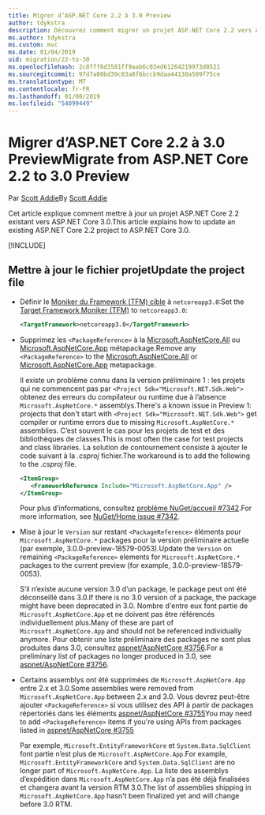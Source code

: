 ```yaml
---
title: Migrer d’ASP.NET Core 2.2 à 3.0 Preview
author: tdykstra
description: Découvrez comment migrer un projet ASP.NET Core 2.2 vers ASP.NET Core 3.0.
ms.author: tdykstra
ms.custom: mvc
ms.date: 01/04/2019
uid: migration/22-to-30
ms.openlocfilehash: 2c8fff6d3581ff9aab6c03ed61264219973d8521
ms.sourcegitcommit: 97d7a00bd39c83a8f6bccb9daa44130a509f75ce
ms.translationtype: MT
ms.contentlocale: fr-FR
ms.lasthandoff: 01/08/2019
ms.locfileid: "54099449"
---
```

# <a name="migrate-from-aspnet-core-22-to-30-preview"></a><span data-ttu-id="f5078-103">Migrer d’ASP.NET Core 2.2 à 3.0 Preview</span><span class="sxs-lookup"><span data-stu-id="f5078-103">Migrate from ASP.NET Core 2.2 to 3.0 Preview</span></span>

<span data-ttu-id="f5078-104">Par [Scott Addie](https://github.com/scottaddie)</span><span class="sxs-lookup"><span data-stu-id="f5078-104">By [Scott Addie](https://github.com/scottaddie)</span></span>

<span data-ttu-id="f5078-105">Cet article explique comment mettre à jour un projet ASP.NET Core 2.2 existant vers ASP.NET Core 3.0.</span><span class="sxs-lookup"><span data-stu-id="f5078-105">This article explains how to update an existing ASP.NET Core 2.2 project to ASP.NET Core 3.0.</span></span>

[!INCLUDE[](~/includes/net-core-prereqs-all-3.0.md)]

## <a name="update-the-project-file"></a><span data-ttu-id="f5078-106">Mettre à jour le fichier projet</span><span class="sxs-lookup"><span data-stu-id="f5078-106">Update the project file</span></span>

* <span data-ttu-id="f5078-107">Définir le [Moniker du Framework (TFM) cible](/dotnet/standard/frameworks#referring-to-frameworks) à `netcoreapp3.0`:</span><span class="sxs-lookup"><span data-stu-id="f5078-107">Set the [Target Framework Moniker (TFM)](/dotnet/standard/frameworks#referring-to-frameworks) to `netcoreapp3.0`:</span></span>

  ```xml
  <TargetFramework>netcoreapp3.0</TargetFramework>
  ```

* <span data-ttu-id="f5078-108">Supprimez les `<PackageReference>` à la [Microsoft.AspNetCore.All](xref:fundamentals/metapackage) ou [Microsoft.AspNetCore.App](xref:fundamentals/metapackage-app) métapackage.</span><span class="sxs-lookup"><span data-stu-id="f5078-108">Remove any `<PackageReference>` to the [Microsoft.AspNetCore.All](xref:fundamentals/metapackage) or [Microsoft.AspNetCore.App](xref:fundamentals/metapackage-app) metapackage.</span></span>

  <span data-ttu-id="f5078-109">Il existe un problème connu dans la version préliminaire 1 : les projets qui ne commencent pas par `<Project Sdk="Microsoft.NET.Sdk.Web">` obtenez des erreurs du compilateur ou runtime due à l’absence `Microsoft.AspNetCore.*` assemblys.</span><span class="sxs-lookup"><span data-stu-id="f5078-109">There's a known issue in Preview 1: projects that don't start with `<Project Sdk="Microsoft.NET.Sdk.Web">` get compiler or runtime errors due to missing `Microsoft.AspNetCore.*` assemblies.</span></span> <span data-ttu-id="f5078-110">C’est souvent le cas pour les projets de test et des bibliothèques de classes.</span><span class="sxs-lookup"><span data-stu-id="f5078-110">This is most often the case for test projects and class libraries.</span></span> <span data-ttu-id="f5078-111">La solution de contournement consiste à ajouter le code suivant à la *.csproj* fichier.</span><span class="sxs-lookup"><span data-stu-id="f5078-111">The workaround is to add the following to the *.csproj* file.</span></span>

  ```xml
  <ItemGroup>
     <FrameworkReference Include="Microsoft.AspNetCore.App" />
  </ItemGroup>
  ```

  <span data-ttu-id="f5078-112">Pour plus d’informations, consultez [problème NuGet/accueil #7342](https://github.com/NuGet/Home/issues/7342).</span><span class="sxs-lookup"><span data-stu-id="f5078-112">For more information, see [NuGet/Home issue #7342](https://github.com/NuGet/Home/issues/7342).</span></span>

* <span data-ttu-id="f5078-113">Mise à jour le `Version` sur restant `<PackageReference>` éléments pour `Microsoft.AspNetCore.*` packages pour la version préliminaire actuelle (par exemple, 3.0.0-preview-18579-0053).</span><span class="sxs-lookup"><span data-stu-id="f5078-113">Update the `Version` on remaining `<PackageReference>` elements for `Microsoft.AspNetCore.*` packages to the current preview (for example, 3.0.0-preview-18579-0053).</span></span>

  <span data-ttu-id="f5078-114">S’il n’existe aucune version 3.0 d’un package, le package peut ont été déconseillé dans 3.0.</span><span class="sxs-lookup"><span data-stu-id="f5078-114">If there is no 3.0 version of a package, the package might have been deprecated in 3.0.</span></span> <span data-ttu-id="f5078-115">Nombre d'entre eux font partie de `Microsoft.AspNetCore.App` et ne doivent pas être référencés individuellement plus.</span><span class="sxs-lookup"><span data-stu-id="f5078-115">Many of these are part of `Microsoft.AspNetCore.App` and should not be referenced individually anymore.</span></span> <span data-ttu-id="f5078-116">Pour obtenir une liste préliminaire des packages ne sont plus produites dans 3.0, consultez [aspnet/AspNetCore #3756](https://github.com/aspnet/AspNetCore/issues/3756).</span><span class="sxs-lookup"><span data-stu-id="f5078-116">For a preliminary list of packages no longer produced in 3.0, see [aspnet/AspNetCore #3756](https://github.com/aspnet/AspNetCore/issues/3756).</span></span>

* <span data-ttu-id="f5078-117">Certains assemblys ont été supprimées de `Microsoft.AspNetCore.App` entre 2.x et 3.0.</span><span class="sxs-lookup"><span data-stu-id="f5078-117">Some assemblies were removed from `Microsoft.AspNetCore.App` between 2.x and 3.0.</span></span> <span data-ttu-id="f5078-118">Vous devrez peut-être ajouter `<PackageReference>` si vous utilisez des API à partir de packages répertoriés dans les éléments [aspnet/AspNetCore #3755](https://github.com/aspnet/AspNetCore/issues/3755)</span><span class="sxs-lookup"><span data-stu-id="f5078-118">You may need to add `<PackageReference>` items if you're using APIs from packages listed in [aspnet/AspNetCore #3755](https://github.com/aspnet/AspNetCore/issues/3755)</span></span>

  <span data-ttu-id="f5078-119">Par exemple, `Microsoft.EntityFrameworkCore` et `System.Data.SqlClient` font partie n’est plus de `Microsoft.AspNetCore.App`.</span><span class="sxs-lookup"><span data-stu-id="f5078-119">For example, `Microsoft.EntityFrameworkCore` and `System.Data.SqlClient` are no longer part of `Microsoft.AspNetCore.App`.</span></span> <span data-ttu-id="f5078-120">La liste des assemblys d’expédition dans `Microsoft.AspNetCore.App` n’a pas été déjà finalisées et changera avant la version RTM 3.0.</span><span class="sxs-lookup"><span data-stu-id="f5078-120">The list of assemblies shipping in `Microsoft.AspNetCore.App` hasn't been finalized yet and will change before 3.0 RTM.</span></span>
